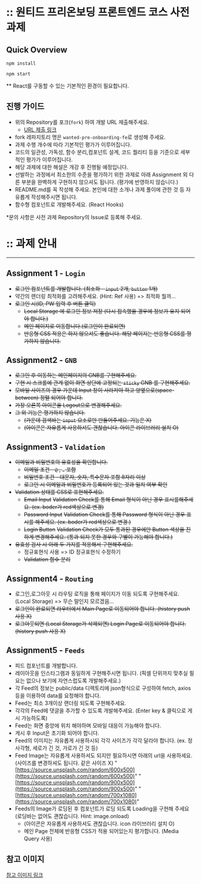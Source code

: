 # :: 원티드 프리온보딩 프론트엔드 코스 사전과제

## Quick Overview

```
npm install

npm start
```

\*\* React를 구동할 수 있는 기본적인 환경이 필요합니다.

## 진행 가이드

- 위의 Repository를 포크(`fork`) 하여 개발 URL 제출해주세요.
  - [URL 제출 링크](https://forms.gle/LcXnfrgtQp5MRrdU8)
- fork 레파지토리 명은 `wanted-pre-onboarding-fe`로 생성해 주세요.
- 과제 수행 개수에 따라 기본적인 평가가 이루어집니다.
- 코드의 일관성, 가독성, 함수 분리,컴포넌트 설계, 코드 퀄리티 등을 기준으로 세부적인 평가가 이루어집니다.
- 해당 과제에 대한 해설은 개강 후 진행될 예정입니다.
- 선발하는 과정에서 최소한의 수준을 평가하기 위한 과제로 아래 Assignment 외 다른 부분을 완벽하게 구현하지 않으셔도 됩니다. (평가에 반영하지 않습니다.)
- README.md를 꼭 작성해 주세요. 본인에 대한 소개나 과제 풀이에 관한 것 등 자유롭게 작성해주시면 됩니다.
- 함수형 컴포넌트로 개발해주세요. (React Hooks)

\*문의 사항은 사전 과제 Repository의 Issue로 등록해 주세요.

# :: 과제 안내

---

## Assignment 1 - `Login`

- ~~로그인 컴포넌트를 개발합니다. (최소화 - `input` 2개, `button` 1개)~~
- 약간의 랜더링 최적화를 고려해주세요. (Hint: Ref 사용) => 최적화 뭘까...
- ~~로그인 시(ID, PW 입력 후 버튼 클릭)~~
  - ~~Local Storage 에 로그인 정보 저장 (다시 접속했을 경우에 정보가 유지 되어야 합니다.)~~
  - ~~메인 페이지로 이동합니다.(로그인이 완료되면)~~
  - ~~반응형 CSS 적용은 하지 않으셔도 좋습니다. 해당 페이지는 반응형 CSS를 평가하지 않습니다.~~

## Assignment2 - `GNB`

- ~~로그인 후 이동하는 메인페이지의 GNB를 구현해주세요.~~
- ~~구현 시 스크롤에 관계 없이 화면 상단에 고정되는 `sticky` GNB 를 구현해주세요.~~
- ~~모바일 사이즈의 경우 가운데 Input 창이 사라져야 하고 양옆으로(space-between) 정렬 되어야 합니다.~~
- ~~가장 오른쪽 아이콘을 Logout으로 변경해주세요.~~
- ~~그 외 기능은 평가하지 않습니다.~~
  - ~~(가운데 검색바는 `input` 요소로만 만들어주세요. 기능은 X)~~
  - ~~(아이콘은 자유롭게 사용하셔도 괜찮습니다. 아이콘 라이브러리 설치 O)~~

## Assignment3 - `Validation`

- ~~이메일과 비밀번호의 유효성을 확인합니다.~~
  - ~~이메일 조건 - `@` , `.` 포함~~
  - ~~비밀번호 조건 - 대문자, 숫자, 특수문자 포함 8자리 이상~~
  - ~~로그인 시 이메일과 비밀번호가 등록되어 있는 것과 일치 여부 확인~~
- ~~Validation 상태를 CSS로 표현해주세요.~~
  - ~~Email Input~~
    ~~Validation Check를 통해 Email 형식이 아닌 경우 표시를해주세요. (ex. boder가 red색상으로 변경)~~
  - ~~Password Input~~
    ~~Validation Check를 통해 Password 형식이 아닌 경우 표시를 해주세요. (ex. boder가 red색상으로 변경.)~~
  - ~~Login Button~~
    ~~Validation Check가 모두 통과된 경우에만 Button 색상을 진하게 변경해주세요. (통과 되지 못한 경우와 구별이 가능해야 합니다.)~~
- ~~유효성 검사 시 아래 두 가지를 적용해서 구현해주세요.~~
  - 정규표현식 사용 => ID 정규표현식 수정하기
  - ~~Validation 함수 분리~~

## Assignment4 - `Routing`

- 로그인,로그아웃 시 라우팅 로직을 통해 페이지가 이동 되도록 구현해주세요. (Local Storage) => 무슨 말인지 모르겠음...
- ~~로그인이 완료되면 라우터에서 Main Page로 이동되어야 합니다. (history push 사용 X)~~
- ~~로그아웃되면 (Local Storage가 삭제되면) Login Page로 이동되어야 합니다.(history push 사용 X)~~

## Assignment5 - `Feeds`

- 피드 컴포넌트를 개발합니다.
- 레이아웃을 인스타그램과 동일하게 구현해주시면 됩니다. (픽셀 단위까지 맞추실 필요는 없으나 보기에 자연스럽도록 개발해주세요.)
- 각 Feed의 정보는 public/data 디렉토리에 json형식으로 구성하여 fetch, axios 등을 이용하여 data를 요청해야 합니다.
- Feed는 최소 3개이상 랜더링 되도록 구현해주세요.
- 각각의 Feed에 댓글을 추가할 수 있도록 개발해주세요. (Enter key & 클릭으로 게시 가능하도록)
- Feed는 화면 중앙에 위치 해야하며 모바일 대응이 가능해야 합니다.
- 게시 후 Input은 초기화 되어야 합니다.
- Feed의 이미지는 자유롭게 사용하시되 각각 사이즈가 각각 달라야 합니다. (ex. 정사각형, 세로가 긴 것, 가로가 긴 것 등)
- Feed Image는 자유롭게 사용하셔도 되지만 필요하시면 아래의 url을 사용하세요.(사이즈를 변경하셔도 됩니다. 같은 사이즈 X)
  "[https://source.unsplash.com/random/600x500](https://source.unsplash.com/random/600x500)"
  "[https://source.unsplash.com/random/900x500](https://source.unsplash.com/random/900x500)"
  "[https://source.unsplash.com/random/700x1080](https://source.unsplash.com/random/700x1080)"
- Feeds의 Image가 로딩된 후 컴포넌트가 로딩 되도록 Loading을 구현해 주세요 (로딩바는 없어도 괜찮습니다. Hint: image.onload)
  - (아이콘은 자유롭게 사용하셔도 괜찮습니다. icon 라이브러리 설치 O)
  - 메인 Page 전체에 반응형 CSS가 적용 되어있는지 평가합니다. (Media Query 사용)

## 참고 이미지

[참고 이미지 링크](https://bclef25.notion.site/1ed6d5b2192b45eeb4104a67f6a77250)
